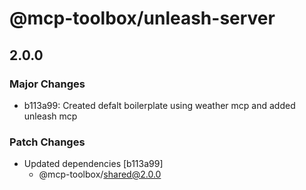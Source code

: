 # @mcp-toolbox/unleash-server

## 2.0.0

### Major Changes

- b113a99: Created defalt boilerplate using weather mcp and added unleash mcp

### Patch Changes

- Updated dependencies [b113a99]
  - @mcp-toolbox/shared@2.0.0
